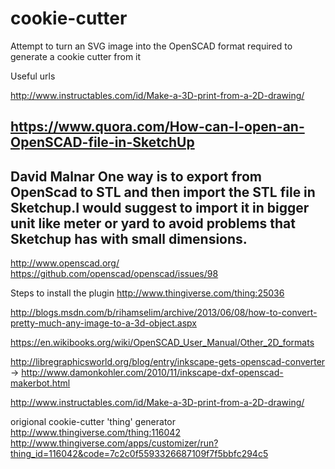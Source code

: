 # cookie-cutter
Attempt to turn an SVG image into the OpenSCAD format required to generate a cookie cutter from it


Useful urls

http://www.instructables.com/id/Make-a-3D-print-from-a-2D-drawing/

https://www.quora.com/How-can-I-open-an-OpenSCAD-file-in-SketchUp
----
David Malnar
One way is to export from OpenScad to STL and then import the STL file in Sketchup.I would suggest to import it in bigger unit like meter or yard to avoid problems  that Sketchup has with small dimensions.
----

http://www.openscad.org/
https://github.com/openscad/openscad/issues/98


Steps to install the plugin
http://www.thingiverse.com/thing:25036


http://blogs.msdn.com/b/rihamselim/archive/2013/06/08/how-to-convert-pretty-much-any-image-to-a-3d-object.aspx

https://en.wikibooks.org/wiki/OpenSCAD_User_Manual/Other_2D_formats

http://libregraphicsworld.org/blog/entry/inkscape-gets-openscad-converter
->
http://www.damonkohler.com/2010/11/inkscape-dxf-openscad-makerbot.html

http://www.instructables.com/id/Make-a-3D-print-from-a-2D-drawing/

origional cookie-cutter 'thing' generator 
http://www.thingiverse.com/thing:116042
http://www.thingiverse.com/apps/customizer/run?thing_id=116042&code=7c2c0f5593326687109f7f5bbfc294c5



